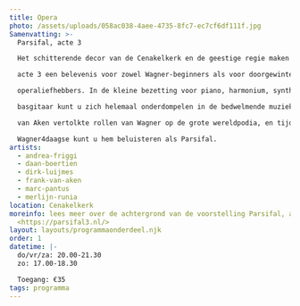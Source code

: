 ```yaml
---
title: Opera
photo: /assets/uploads/058ac038-4aee-4735-8fc7-ec7cf6df111f.jpg
Samenvatting: >-
  Parsifal, acte 3

  Het schitterende decor van de Cenakelkerk en de geestige regie maken deze Parsifal,

  acte 3 een belevenis voor zowel Wagner-beginners als voor doorgewinterde

  operaliefhebbers. In de kleine bezetting voor piano, harmonium, synthesizer, klokken en

  basgitaar kunt u zich helemaal onderdompelen in de bedwelmende muziek. Tenor Frank

  van Aken vertolkte rollen van Wagner op de grote wereldpodia, en tijdens deze

  Wagner4daagse kunt u hem beluisteren als Parsifal.
artists:
  - andrea-friggi
  - daan-boertien
  - dirk-luijmes
  - frank-van-aken
  - marc-pantus
  - merlijn-runia
location: Cenakelkerk
moreinfo: lees meer over de achtergrond van de voorstelling Parsifal, acte 3 op
  <https://parsifal3.nl/>
layout: layouts/programmaonderdeel.njk
order: 1
datetime: |-
  do/vr/za: 20.00-21.30
  zo: 17.00-18.30

  Toegang: €35
tags: programma
---
```

